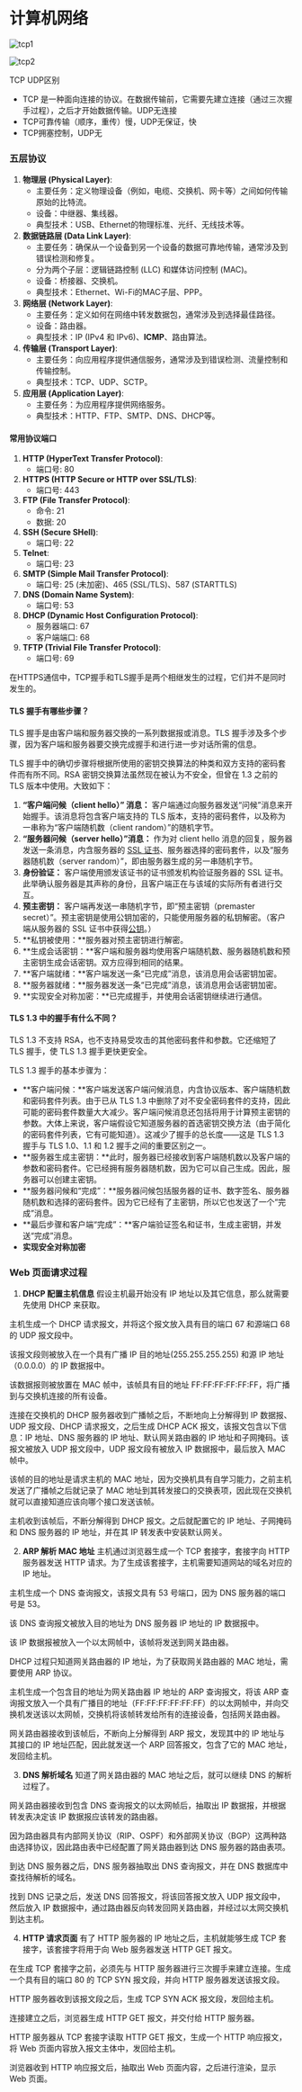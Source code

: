 # 计算机网络



![tcp1](./img/tcp1.png)



![tcp2](./img/tcp2.jpg)

TCP UDP区别

+ TCP 是一种面向连接的协议。在数据传输前，它需要先建立连接（通过三次握手过程），之后才开始数据传输。UDP无连接
+ TCP可靠传输（顺序，重传）慢，UDP无保证，快
+ TCP拥塞控制，UDP无





### 五层协议

1. **物理层 (Physical Layer)**:
   - 主要任务：定义物理设备（例如，电缆、交换机、网卡等）之间如何传输原始的比特流。
   - 设备：中继器、集线器。
   - 典型技术：USB、Ethernet的物理标准、光纤、无线技术等。
2. **数据链路层 (Data Link Layer)**:
   - 主要任务：确保从一个设备到另一个设备的数据可靠地传输，通常涉及到错误检测和修复。
   - 分为两个子层：逻辑链路控制 (LLC) 和媒体访问控制 (MAC)。
   - 设备：桥接器、交换机。
   - 典型技术：Ethernet、Wi-Fi的MAC子层、PPP。
3. **网络层 (Network Layer)**:
   - 主要任务：定义如何在网络中转发数据包，通常涉及到选择最佳路径。
   - 设备：路由器。
   - 典型技术：IP (IPv4 和 IPv6)、**ICMP**、路由算法。
4. **传输层 (Transport Layer)**:
   - 主要任务：向应用程序提供通信服务，通常涉及到错误检测、流量控制和传输控制。
   - 典型技术：TCP、UDP、SCTP。
5. **应用层 (Application Layer)**:
   - 主要任务：为应用程序提供网络服务。
   - 典型技术：HTTP、FTP、SMTP、DNS、DHCP等。



#### 常用协议端口

1. **HTTP (HyperText Transfer Protocol)**:
   - 端口号: 80
2. **HTTPS (HTTP Secure or HTTP over SSL/TLS)**:
   - 端口号: 443
3. **FTP (File Transfer Protocol)**:
   - 命令: 21
   - 数据: 20
4. **SSH (Secure SHell)**:
   - 端口号: 22
5. **Telnet**:
   - 端口号: 23
6. **SMTP (Simple Mail Transfer Protocol)**:
   - 端口号: 25 (未加密)、465 (SSL/TLS)、587 (STARTTLS)
7. **DNS (Domain Name System)**:
   - 端口号: 53
8. **DHCP (Dynamic Host Configuration Protocol)**:
   - 服务器端口: 67
   - 客户端端口: 68
9. **TFTP (Trivial File Transfer Protocol)**:
   - 端口号: 69



在HTTPS通信中，TCP握手和TLS握手是两个相继发生的过程，它们并不是同时发生的。

#### TLS 握手有哪些步骤？

TLS 握手是由客户端和服务器交换的一系列数据报或消息。TLS 握手涉及多个步骤，因为客户端和服务器要交换完成握手和进行进一步对话所需的信息。

TLS 握手中的确切步骤将根据所使用的密钥交换算法的种类和双方支持的密码套件而有所不同。RSA 密钥交换算法虽然现在被认为不安全，但曾在 1.3 之前的 TLS 版本中使用。大致如下：

1. **“客户端问候（client hello）” 消息：** 客户端通过向服务器发送“问候”消息来开始握手。该消息将包含客户端支持的 TLS 版本，支持的密码套件，以及称为一串称为“客户端随机数（client random）”的随机字节。
2. **“服务器问候（server hello）”消息：** 作为对 client hello 消息的回复，服务器发送一条消息，内含服务器的 [SSL 证书](https://www.cloudflare.com/learning/ssl/what-is-an-ssl-certificate/)、服务器选择的密码套件，以及“服务器随机数（server random）”，即由服务器生成的另一串随机字节。
3. **身份验证：** 客户端使用颁发该证书的证书颁发机构验证服务器的 SSL 证书。此举确认服务器是其声称的身份，且客户端正在与该域的实际所有者进行交互。
4. **预主密钥：** 客户端再发送一串随机字节，即“预主密钥（premaster secret）”。预主密钥是使用公钥加密的，只能使用服务器的私钥解密。（客户端从服务器的 SSL 证书中获得[公钥](https://www.cloudflare.com/learning/ssl/how-does-public-key-encryption-work/)。）
5. **私钥被使用：**服务器对预主密钥进行解密。
6. **生成会话密钥：**客户端和服务器均使用客户端随机数、服务器随机数和预主密钥生成会话密钥。双方应得到相同的结果。
7. **客户端就绪：**客户端发送一条“已完成”消息，该消息用会话密钥加密。
8. **服务器就绪：**服务器发送一条“已完成”消息，该消息用会话密钥加密。
9. **实现安全对称加密：**已完成握手，并使用会话密钥继续进行通信。

#### TLS 1.3 中的握手有什么不同？

TLS 1.3 不支持 RSA，也不支持易受攻击的其他密码套件和参数。它还缩短了 TLS 握手，使 TLS 1.3 握手更快更安全。

TLS 1.3 握手的基本步骤为：

- **客户端问候：**客户端发送客户端问候消息，内含协议版本、客户端随机数和密码套件列表。由于已从 TLS 1.3 中删除了对不安全密码套件的支持，因此可能的密码套件数量大大减少。客户端问候消息还包括将用于计算预主密钥的参数。大体上来说，客户端假设它知道服务器的首选密钥交换方法（由于简化的密码套件列表，它有可能知道）。这减少了握手的总长度——这是 TLS 1.3 握手与 TLS 1.0、1.1 和 1.2 握手之间的重要区别之一。
- **服务器生成主密钥：**此时，服务器已经接收到客户端随机数以及客户端的参数和密码套件。它已经拥有服务器随机数，因为它可以自己生成。因此，服务器可以创建主密钥。
- **服务器问候和“完成”：**服务器问候包括服务器的证书、数字签名、服务器随机数和选择的密码套件。因为它已经有了主密钥，所以它也发送了一个“完成”消息。
- **最后步骤和客户端“完成”：**客户端验证签名和证书，生成主密钥，并发送“完成”消息。
- **实现安全对称加密**



### Web 页面请求过程

1. **DHCP 配置主机信息**
假设主机最开始没有 IP 地址以及其它信息，那么就需要先使用 DHCP 来获取。

主机生成一个 DHCP 请求报文，并将这个报文放入具有目的端口 67 和源端口 68 的 UDP 报文段中。

该报文段则被放入在一个具有广播 IP 目的地址(255.255.255.255) 和源 IP 地址（0.0.0.0）的 IP 数据报中。

该数据报则被放置在 MAC 帧中，该帧具有目的地址 FF:<zero-width space>FF:<zero-width space>FF:<zero-width space>FF:<zero-width space>FF:FF，将广播到与交换机连接的所有设备。

连接在交换机的 DHCP 服务器收到广播帧之后，不断地向上分解得到 IP 数据报、UDP 报文段、DHCP 请求报文，之后生成 DHCP ACK 报文，该报文包含以下信息：IP 地址、DNS 服务器的 IP 地址、默认网关路由器的 IP 地址和子网掩码。该报文被放入 UDP 报文段中，UDP 报文段有被放入 IP 数据报中，最后放入 MAC 帧中。

该帧的目的地址是请求主机的 MAC 地址，因为交换机具有自学习能力，之前主机发送了广播帧之后就记录了 MAC 地址到其转发接口的交换表项，因此现在交换机就可以直接知道应该向哪个接口发送该帧。

主机收到该帧后，不断分解得到 DHCP 报文。之后就配置它的 IP 地址、子网掩码和 DNS 服务器的 IP 地址，并在其 IP 转发表中安装默认网关。

2. **ARP 解析 MAC 地址**
主机通过浏览器生成一个 TCP 套接字，套接字向 HTTP 服务器发送 HTTP 请求。为了生成该套接字，主机需要知道网站的域名对应的 IP 地址。

主机生成一个 DNS 查询报文，该报文具有 53 号端口，因为 DNS 服务器的端口号是 53。

该 DNS 查询报文被放入目的地址为 DNS 服务器 IP 地址的 IP 数据报中。

该 IP 数据报被放入一个以太网帧中，该帧将发送到网关路由器。

DHCP 过程只知道网关路由器的 IP 地址，为了获取网关路由器的 MAC 地址，需要使用 ARP 协议。

主机生成一个包含目的地址为网关路由器 IP 地址的 ARP 查询报文，将该 ARP 查询报文放入一个具有广播目的地址（FF:<zero-width space>FF:<zero-width space>FF:<zero-width space>FF:<zero-width space>FF:FF）的以太网帧中，并向交换机发送该以太网帧，交换机将该帧转发给所有的连接设备，包括网关路由器。

网关路由器接收到该帧后，不断向上分解得到 ARP 报文，发现其中的 IP 地址与其接口的 IP 地址匹配，因此就发送一个 ARP 回答报文，包含了它的 MAC 地址，发回给主机。

3. **DNS 解析域名**
知道了网关路由器的 MAC 地址之后，就可以继续 DNS 的解析过程了。

网关路由器接收到包含 DNS 查询报文的以太网帧后，抽取出 IP 数据报，并根据转发表决定该 IP 数据报应该转发的路由器。

因为路由器具有内部网关协议（RIP、OSPF）和外部网关协议（BGP）这两种路由选择协议，因此路由表中已经配置了网关路由器到达 DNS 服务器的路由表项。

到达 DNS 服务器之后，DNS 服务器抽取出 DNS 查询报文，并在 DNS 数据库中查找待解析的域名。

找到 DNS 记录之后，发送 DNS 回答报文，将该回答报文放入 UDP 报文段中，然后放入 IP 数据报中，通过路由器反向转发回网关路由器，并经过以太网交换机到达主机。

4. **HTTP 请求页面**
有了 HTTP 服务器的 IP 地址之后，主机就能够生成 TCP 套接字，该套接字将用于向 Web 服务器发送 HTTP GET 报文。

在生成 TCP 套接字之前，必须先与 HTTP 服务器进行三次握手来建立连接。生成一个具有目的端口 80 的 TCP SYN 报文段，并向 HTTP 服务器发送该报文段。

HTTP 服务器收到该报文段之后，生成 TCP SYN ACK 报文段，发回给主机。

连接建立之后，浏览器生成 HTTP GET 报文，并交付给 HTTP 服务器。

HTTP 服务器从 TCP 套接字读取 HTTP GET 报文，生成一个 HTTP 响应报文，将 Web 页面内容放入报文主体中，发回给主机。

浏览器收到 HTTP 响应报文后，抽取出 Web 页面内容，之后进行渲染，显示 Web 页面。